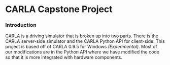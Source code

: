 # CARLA Capstone Project

### Introduction
CARLA is a driving simulator that is broken up into two parts. There is the CARLA server-side simulator and the CARLA Python API for client-side. This project is based off of CARLA 0.9.5 for Windows *(Experimental)*. Most of our modifications are in the Python API where we have modified the code so that it is more integrated with hardware components.



